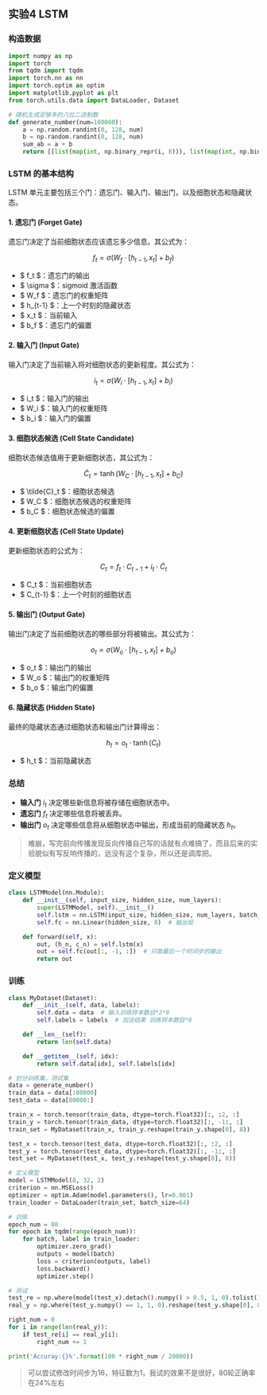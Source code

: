 ## 实验4 LSTM

### 构造数据

```python
import numpy as np
import torch  
from tqdm import tqdm
import torch.nn as nn
import torch.optim as optim
import matplotlib.pyplot as plt  
from torch.utils.data import DataLoader, Dataset  

# 随机生成足够多的八位二进制数  
def generate_number(num=100000):
    a = np.random.randint(0, 128, num)
    b = np.random.randint(0, 128, num)
    sum_ab = a + b
    return [[list(map(int, np.binary_repr(i, 8))), list(map(int, np.binary_repr(u, 8))), list(map(int, np.binary_repr(k, 8)))] for i, u, k in zip(a, b, sum_ab)]
```

### LSTM 的基本结构

LSTM 单元主要包括三个门：遗忘门、输入门、输出门，以及细胞状态和隐藏状态。

#### 1. 遗忘门 (Forget Gate)

遗忘门决定了当前细胞状态应该遗忘多少信息。其公式为：

$$
f_t = \sigma(W_f \cdot [h_{t-1}, x_t] + b_f)
$$

- $ f_t $：遗忘门的输出
- $ \sigma $：sigmoid 激活函数
- $ W_f $：遗忘门的权重矩阵
- $ h_{t-1} $：上一个时刻的隐藏状态
- $ x_t $：当前输入
- $ b_f $：遗忘门的偏置

#### 2. 输入门 (Input Gate)

输入门决定了当前输入将对细胞状态的更新程度。其公式为：

$$
i_t = \sigma(W_i \cdot [h_{t-1}, x_t] + b_i)
$$

- $ i_t $：输入门的输出
- $ W_i $：输入门的权重矩阵
- $ b_i $：输入门的偏置

#### 3. 细胞状态候选 (Cell State Candidate)

细胞状态候选值用于更新细胞状态，其公式为：

$$
\tilde{C}_t = \tanh(W_C \cdot [h_{t-1}, x_t] + b_C)
$$

- $ \tilde{C}_t $：细胞状态候选
- $ W_C $：细胞状态候选的权重矩阵
- $ b_C $：细胞状态候选的偏置

#### 4. 更新细胞状态 (Cell State Update)

更新细胞状态的公式为：

$$
C_t = f_t \cdot C_{t-1} + i_t \cdot \tilde{C}_t
$$

- $ C_t $：当前细胞状态
- $ C_{t-1} $：上一个时刻的细胞状态

#### 5. 输出门 (Output Gate)

输出门决定了当前细胞状态的哪些部分将被输出。其公式为：

$$
o_t = \sigma(W_o \cdot [h_{t-1}, x_t] + b_o)
$$

- $ o_t $：输出门的输出
- $ W_o $：输出门的权重矩阵
- $ b_o $：输出门的偏置

#### 6. 隐藏状态 (Hidden State)

最终的隐藏状态通过细胞状态和输出门计算得出：

$$
h_t = o_t \cdot \tanh(C_t)
$$

- $ h_t $：当前隐藏状态

### 总结

- **输入门** $i_t$ 决定哪些新信息将被存储在细胞状态中。
- **遗忘门** $f_t$ 决定哪些信息将被丢弃。
- **输出门** $o_t$ 决定哪些信息将从细胞状态中输出，形成当前的隐藏状态 $h_t$。

> 难崩，写完前向传播发现反向传播自己写的话就有点难搞了，而且后来的实验貌似有写反响传播的，远没有这个复杂，所以还是调库把。

### 定义模型

```python
class LSTMModel(nn.Module):
    def __init__(self, input_size, hidden_size, num_layers):
        super(LSTMModel, self).__init__()
        self.lstm = nn.LSTM(input_size, hidden_size, num_layers, batch_first=True)
        self.fc = nn.Linear(hidden_size, 8)  # 输出层

    def forward(self, x):
        out, (h_n, c_n) = self.lstm(x)
        out = self.fc(out[:, -1, :])  # 只取最后一个时间步的输出
        return out
```

### 训练

```python
class MyDataset(Dataset):
    def __init__(self, data, labels):
        self.data = data  # 输入训练样本数目*2*8  
        self.labels = labels  # 加法结果 训练样本数目*8  

    def __len__(self):
        return len(self.data)

    def __getitem__(self, idx):
        return self.data[idx], self.labels[idx]
```

```python
# 划分训练集，测试集    
data = generate_number()
train_data = data[:80000]
test_data = data[80000:]

train_x = torch.tensor(train_data, dtype=torch.float32)[:, :2, :]
train_y = torch.tensor(train_data, dtype=torch.float32)[:, -1:, :]
train_set = MyDataset(train_x, train_y.reshape(train_y.shape[0], 8))

test_x = torch.tensor(test_data, dtype=torch.float32)[:, :2, :]
test_y = torch.tensor(test_data, dtype=torch.float32)[:, -1:, :]
test_set = MyDataset(test_x, test_y.reshape(test_y.shape[0], 8))

# 定义模型  
model = LSTMModel(8, 32, 2)
criterion = nn.MSELoss()
optimizer = optim.Adam(model.parameters(), lr=0.001)
train_loader = DataLoader(train_set, batch_size=64)

# 训练
epoch_num = 80
for epoch in tqdm(range(epoch_num)):
    for batch, label in train_loader:
        optimizer.zero_grad()
        outputs = model(batch)
        loss = criterion(outputs, label)
        loss.backward()
        optimizer.step()
```

```python
# 测试
test_re = np.where(model(test_x).detach().numpy() > 0.5, 1, 0).tolist()
real_y = np.where(test_y.numpy() == 1, 1, 0).reshape(test_y.shape[0], 8).tolist()

right_num = 0
for i in range(len(real_y)):
    if test_re[i] == real_y[i]:
        right_num += 1

print('Accuray:{}%'.format(100 * right_num / 20000))
```

> 可以尝试修改时间步为16，特征数为1，我试的效果不是很好，80轮正确率在24%左右